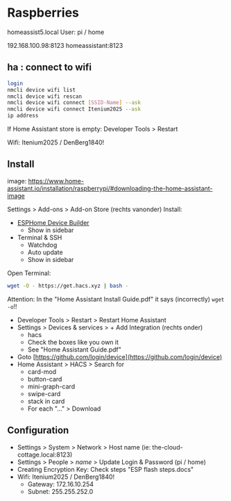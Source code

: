 Raspberries
===========

homeassist5.local
User: pi / home

192.168.100.98:8123
homeassistant:8123


ha : connect to wifi
--------------------

```sh
login
nmcli device wifi list
nmcli device wifi rescan
nmcli device wifi connect [SSID-Name] --ask
nmcli device wifi connect Itenium2025 --ask
ip address
```

If Home Assistant store is empty: Developer Tools > Restart

Wifi: Itenium2025 / DenBerg1840!


Install
-------

image: https://www.home-assistant.io/installation/raspberrypi/#downloading-the-home-assistant-image

Settings > Add-ons > Add-on Store (rechts vanonder)
Install:
- [ESPHome Device Builder](https://github.com/esphome/esphome)
    - Show in sidebar
- Terminal & SSH
    - Watchdog
    - Auto update
    - Show in sidebar

Open Terminal:

```sh
wget -O - https://get.hacs.xyz | bash -
```

Attention: In the "Home Assistant Install Guide.pdf" it says (incorrectly) `wget -o`!!


- Developer Tools > Restart > Restart Home Assistant
- Settings > Devices & services > + Add Integration (rechts onder)
    - hacs
    - Check the boxes like you own it
    - See "Home Assistant Guide.pdf"
- Goto [https://github.com/login/device](https://github.com/login/device)
- Home Assistant > HACS > Search for
  - card-mod
  - button-card
  - mini-graph-card
  - swipe-card
  - stack in card
  - For each "..." > Download


Configuration
-------------

- Settings > System > Network > Host name (ie: the-cloud-cottage.local:8123)
- Settings > People > _name_ > Update Login & Password (pi / home)
- Creating Encryption Key: Check steps "ESP flash steps.docs"
- Wifi: Itenium2025 / DenBerg1840!
  - Gateway: 172.16.10.254
  - Subnet: 255.255.252.0
